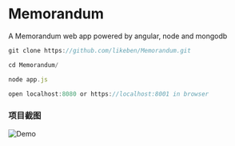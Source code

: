 # Memorandum
A Memorandum web app powered by angular, node and mongodb

```javascript
git clone https://github.com/likeben/Memorandum.git

cd Memorandum/

node app.js

open localhost:8080 or https://localhost:8001 in browser
```

### 项目截图
![Demo](https://xs9pug.bn1303.livefilestore.com/y4mtXHfdVpVPjye8Loo3p8aE6M0OfTEuSVjXYjdBIh8zzYKn-37jZY_L9KhfEEBvRkrmt65PCdCzPF1-_ha4hKqymCjux5cQBhmNSVsVCGOncmPYYmx4S0fUvDuNUPsEiV7rLQlqKUrWkX39FvQmiKClPiqg07rNDzKT8ef5161tNLqc_bqG9lU0cXKaPGgb4k2ikiB63gXNRPmTZu_hP2Uvg?width=660&height=401&cropmode=none)
